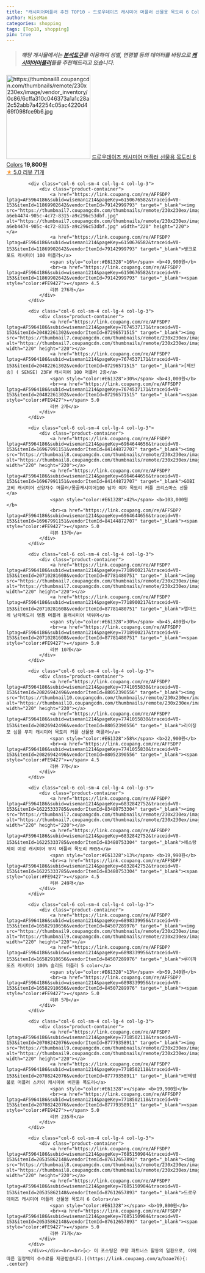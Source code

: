```yaml
---
title: "캐시미어머플러 추천 TOP10 - 드로우데이즈 캐시미어 머플러 선물용 목도리 6 Colors"
author: WiseMan
categories: shopping
tags: [Top10, shopping]
pin: true
---
```


> ##### 해당 게시물에서는 [**분석도구**](https://itemscout.io/)를 이용하여 **성별**, **연령별** 등의 데이터를 바탕으로 [**캐시미어머플러**](https://link.coupang.com/a/baae76)들을 추천해드리고 있습니다.
<div class="container"><div class="row">
            <div class="col-6 col-sm-4 col-lg-4 col-lg-3">
                <div class="product-container">
                    <a href="https://link.coupang.com/re/AFFSDP?lptag=AF5964186&subid=wiseman1214&pageKey=7685150984&traceid=V0-153&itemId=20535862148&vendorItemId=87612657893" target="_blank"><img src="https://thumbnail8.coupangcdn.com/thumbnails/remote/230x230ex/image/vendor_inventory/0c86/6cffa310c046373a1a1c28a2c52abb7a42254c05ac4220d469f098fce9b6.jpg" alt="https://thumbnail8.coupangcdn.com/thumbnails/remote/230x230ex/image/vendor_inventory/0c86/6cffa310c046373a1a1c28a2c52abb7a42254c05ac4220d469f098fce9b6.jpg" width="220" height="220"></a>
                    <a href="https://link.coupang.com/re/AFFSDP?lptag=AF5964186&subid=wiseman1214&pageKey=7685150984&traceid=V0-153&itemId=20535862148&vendorItemId=87612657893" target="_blank">드로우데이즈 캐시미어 머플러 선물용 목도리 6 Colors</a>
                    <span style="color:#E61328"></span> <b>19,800원</b>
                    <br><a href="https://link.coupang.com/re/AFFSDP?lptag=AF5964186&subid=wiseman1214&pageKey=7685150984&traceid=V0-153&itemId=20535862148&vendorItemId=87612657893" target="_blank"><span style="color:#FE9427">★</span> 5.0
                    리뷰 71개</a>
                </div>
            </div>
            
            <div class="col-6 col-sm-4 col-lg-4 col-lg-3">
                <div class="product-container">
                    <a href="https://link.coupang.com/re/AFFSDP?lptag=AF5964186&subid=wiseman1214&pageKey=6150676582&traceid=V0-153&itemId=11869902642&vendorItemId=79142999793" target="_blank"><img src="https://thumbnail7.coupangcdn.com/thumbnails/remote/230x230ex/image/retail/images/624656789064137-a6eb4474-905c-4c72-8315-a9c296c53dbf.jpg" alt="https://thumbnail7.coupangcdn.com/thumbnails/remote/230x230ex/image/retail/images/624656789064137-a6eb4474-905c-4c72-8315-a9c296c53dbf.jpg" width="220" height="220"></a>
                    <a href="https://link.coupang.com/re/AFFSDP?lptag=AF5964186&subid=wiseman1214&pageKey=6150676582&traceid=V0-153&itemId=11869902642&vendorItemId=79142999793" target="_blank">쌩크로포드 캐시미어 100 머플러</a>
                    <span style="color:#E61328">16%</span> <b>49,900원</b>
                    <br><a href="https://link.coupang.com/re/AFFSDP?lptag=AF5964186&subid=wiseman1214&pageKey=6150676582&traceid=V0-153&itemId=11869902642&vendorItemId=79142999793" target="_blank"><span style="color:#FE9427">★</span> 4.5
                    리뷰 276개</a>
                </div>
            </div>
            
            <div class="col-6 col-sm-4 col-lg-4 col-lg-3">
                <div class="product-container">
                    <a href="https://link.coupang.com/re/AFFSDP?lptag=AF5964186&subid=wiseman1214&pageKey=7674537171&traceid=V0-153&itemId=20482261302&vendorItemId=87296571515" target="_blank"><img src="https://thumbnail7.coupangcdn.com/thumbnails/remote/230x230ex/image/vendor_inventory/ec71/bd421e76333cec605c65ccca5e34adff3d986d8a06fab50f597e22e40300.jpg" alt="https://thumbnail7.coupangcdn.com/thumbnails/remote/230x230ex/image/vendor_inventory/ec71/bd421e76333cec605c65ccca5e34adff3d986d8a06fab50f597e22e40300.jpg" width="220" height="220"></a>
                    <a href="https://link.coupang.com/re/AFFSDP?lptag=AF5964186&subid=wiseman1214&pageKey=7674537171&traceid=V0-153&itemId=20482261302&vendorItemId=87296571515" target="_blank">[제인송] ( SENSE) 23FW 캐시미어 100 머플러 2종</a>
                    <span style="color:#E61328">30%</span> <b>43,000원</b>
                    <br><a href="https://link.coupang.com/re/AFFSDP?lptag=AF5964186&subid=wiseman1214&pageKey=7674537171&traceid=V0-153&itemId=20482261302&vendorItemId=87296571515" target="_blank"><span style="color:#FE9427">★</span> 5.0
                    리뷰 2개</a>
                </div>
            </div>
            
            <div class="col-6 col-sm-4 col-lg-4 col-lg-3">
                <div class="product-container">
                    <a href="https://link.coupang.com/re/AFFSDP?lptag=AF5964186&subid=wiseman1214&pageKey=6964644656&traceid=V0-153&itemId=16967991151&vendorItemId=84144872707" target="_blank"><img src="https://thumbnail8.coupangcdn.com/thumbnails/remote/230x230ex/image/vendor_inventory/27ad/bb40b618178c9a1d78c81124be3eb4a8f41f91adc7b04447ec452344f27c.jpg" alt="https://thumbnail8.coupangcdn.com/thumbnails/remote/230x230ex/image/vendor_inventory/27ad/bb40b618178c9a1d78c81124be3eb4a8f41f91adc7b04447ec452344f27c.jpg" width="220" height="220"></a>
                    <a href="https://link.coupang.com/re/AFFSDP?lptag=AF5964186&subid=wiseman1214&pageKey=6964644656&traceid=V0-153&itemId=16967991151&vendorItemId=84144872707" target="_blank">GOBI 고비 캐시미어 산양자수 머플러/몽골캐시미어100 남자 여자 목도리 커플 크리스마스 선물</a>
                    <span style="color:#E61328">42%</span> <b>103,000원</b>
                    <br><a href="https://link.coupang.com/re/AFFSDP?lptag=AF5964186&subid=wiseman1214&pageKey=6964644656&traceid=V0-153&itemId=16967991151&vendorItemId=84144872707" target="_blank"><span style="color:#FE9427">★</span> 5.0
                    리뷰 13개</a>
                </div>
            </div>
            
            <div class="col-6 col-sm-4 col-lg-4 col-lg-3">
                <div class="product-container">
                    <a href="https://link.coupang.com/re/AFFSDP?lptag=AF5964186&subid=wiseman1214&pageKey=7718900217&traceid=V0-153&itemId=20710281608&vendorItemId=87781480751" target="_blank"><img src="https://thumbnail7.coupangcdn.com/thumbnails/remote/230x230ex/image/vendor_inventory/4754/27ef4c0040811ae137036f09bbcf4009d2da04b9afcdece0cf952116646e.jpg" alt="https://thumbnail7.coupangcdn.com/thumbnails/remote/230x230ex/image/vendor_inventory/4754/27ef4c0040811ae137036f09bbcf4009d2da04b9afcdece0cf952116646e.jpg" width="220" height="220"></a>
                    <a href="https://link.coupang.com/re/AFFSDP?lptag=AF5964186&subid=wiseman1214&pageKey=7718900217&traceid=V0-153&itemId=20710281608&vendorItemId=87781480751" target="_blank">엘마드레 남자목도리 명품 머플러 울캐시미어 넥워머</a>
                    <span style="color:#E61328">30%</span> <b>45,480원</b>
                    <br><a href="https://link.coupang.com/re/AFFSDP?lptag=AF5964186&subid=wiseman1214&pageKey=7718900217&traceid=V0-153&itemId=20710281608&vendorItemId=87781480751" target="_blank"><span style="color:#FE9427">★</span> 5.0
                    리뷰 10개</a>
                </div>
            </div>
            
            <div class="col-6 col-sm-4 col-lg-4 col-lg-3">
                <div class="product-container">
                    <a href="https://link.coupang.com/re/AFFSDP?lptag=AF5964186&subid=wiseman1214&pageKey=7741055830&traceid=V0-153&itemId=20826942496&vendorItemId=88052390556" target="_blank"><img src="https://thumbnail10.coupangcdn.com/thumbnails/remote/230x230ex/image/vendor_inventory/b220/0a55248cafba5a74de6351701b13eb867876ba769fac9911cf983a1e3777.jpg" alt="https://thumbnail10.coupangcdn.com/thumbnails/remote/230x230ex/image/vendor_inventory/b220/0a55248cafba5a74de6351701b13eb867876ba769fac9911cf983a1e3777.jpg" width="220" height="220"></a>
                    <a href="https://link.coupang.com/re/AFFSDP?lptag=AF5964186&subid=wiseman1214&pageKey=7741055830&traceid=V0-153&itemId=20826942496&vendorItemId=88052390556" target="_blank">라이징모 심플 무지 캐시미어 목도리 커플 선물용 머플러</a>
                    <span style="color:#E61328">58%</span> <b>22,900원</b>
                    <br><a href="https://link.coupang.com/re/AFFSDP?lptag=AF5964186&subid=wiseman1214&pageKey=7741055830&traceid=V0-153&itemId=20826942496&vendorItemId=88052390556" target="_blank"><span style="color:#FE9427">★</span> 4.5
                    리뷰 7개</a>
                </div>
            </div>
            
            <div class="col-6 col-sm-4 col-lg-4 col-lg-3">
                <div class="product-container">
                    <a href="https://link.coupang.com/re/AFFSDP?lptag=AF5964186&subid=wiseman1214&pageKey=6832842752&traceid=V0-153&itemId=16225333785&vendorItemId=83480753304" target="_blank"><img src="https://thumbnail7.coupangcdn.com/thumbnails/remote/230x230ex/image/vendor_inventory/32fb/83cc7d306d55adf59d08c70d6632cdc2f72fcf2f1969d8912ed06d2bbc25.jpg" alt="https://thumbnail7.coupangcdn.com/thumbnails/remote/230x230ex/image/vendor_inventory/32fb/83cc7d306d55adf59d08c70d6632cdc2f72fcf2f1969d8912ed06d2bbc25.jpg" width="220" height="220"></a>
                    <a href="https://link.coupang.com/re/AFFSDP?lptag=AF5964186&subid=wiseman1214&pageKey=6832842752&traceid=V0-153&itemId=16225333785&vendorItemId=83480753304" target="_blank">에스랑제이 여성 캐시미어 무지 머플러 목도리 MH55</a>
                    <span style="color:#E61328">13%</span> <b>19,990원</b>
                    <br><a href="https://link.coupang.com/re/AFFSDP?lptag=AF5964186&subid=wiseman1214&pageKey=6832842752&traceid=V0-153&itemId=16225333785&vendorItemId=83480753304" target="_blank"><span style="color:#FE9427">★</span> 4.5
                    리뷰 249개</a>
                </div>
            </div>
            
            <div class="col-6 col-sm-4 col-lg-4 col-lg-3">
                <div class="product-container">
                    <a href="https://link.coupang.com/re/AFFSDP?lptag=AF5964186&subid=wiseman1214&pageKey=6898339956&traceid=V0-153&itemId=16582910656&vendorItemId=84507289976" target="_blank"><img src="https://thumbnail9.coupangcdn.com/thumbnails/remote/230x230ex/image/vendor_inventory/349f/1d075389476e4bb6cc2dd889fa4fcd3d90d44253eddae3f442cfd9711270.jpg" alt="https://thumbnail9.coupangcdn.com/thumbnails/remote/230x230ex/image/vendor_inventory/349f/1d075389476e4bb6cc2dd889fa4fcd3d90d44253eddae3f442cfd9711270.jpg" width="220" height="220"></a>
                    <a href="https://link.coupang.com/re/AFFSDP?lptag=AF5964186&subid=wiseman1214&pageKey=6898339956&traceid=V0-153&itemId=16582910656&vendorItemId=84507289976" target="_blank">루이까또즈 캐시미어 100% 솔리드 머플러 5 color</a>
                    <span style="color:#E61328">13%</span> <b>59,340원</b>
                    <br><a href="https://link.coupang.com/re/AFFSDP?lptag=AF5964186&subid=wiseman1214&pageKey=6898339956&traceid=V0-153&itemId=16582910656&vendorItemId=84507289976" target="_blank"><span style="color:#FE9427">★</span> 5.0
                    리뷰 5개</a>
                </div>
            </div>
            
            <div class="col-6 col-sm-4 col-lg-4 col-lg-3">
                <div class="product-container">
                    <a href="https://link.coupang.com/re/AFFSDP?lptag=AF5964186&subid=wiseman1214&pageKey=7718502118&traceid=V0-153&itemId=20708242076&vendorItemId=87779358911" target="_blank"><img src="https://thumbnail9.coupangcdn.com/thumbnails/remote/230x230ex/image/vendor_inventory/092f/b1958377cfe12ecb4e86e27fe4b1cc4404e2ee5110cc90e4465e09ceb6fb.JPG" alt="https://thumbnail9.coupangcdn.com/thumbnails/remote/230x230ex/image/vendor_inventory/092f/b1958377cfe12ecb4e86e27fe4b1cc4404e2ee5110cc90e4465e09ceb6fb.JPG" width="220" height="220"></a>
                    <a href="https://link.coupang.com/re/AFFSDP?lptag=AF5964186&subid=wiseman1214&pageKey=7718502118&traceid=V0-153&itemId=20708242076&vendorItemId=87779358911" target="_blank">안테암불로 머플러 스카이 캐시미어 버진울 목도리</a>
                    <span style="color:#E61328"></span> <b>19,900원</b>
                    <br><a href="https://link.coupang.com/re/AFFSDP?lptag=AF5964186&subid=wiseman1214&pageKey=7718502118&traceid=V0-153&itemId=20708242076&vendorItemId=87779358911" target="_blank"><span style="color:#FE9427">★</span> 5.0
                    리뷰 235개</a>
                </div>
            </div>
            
            <div class="col-6 col-sm-4 col-lg-4 col-lg-3">
                <div class="product-container">
                    <a href="https://link.coupang.com/re/AFFSDP?lptag=AF5964186&subid=wiseman1214&pageKey=7685150984&traceid=V0-153&itemId=20535862148&vendorItemId=87612657893" target="_blank"><img src="https://thumbnail8.coupangcdn.com/thumbnails/remote/230x230ex/image/vendor_inventory/0c86/6cffa310c046373a1a1c28a2c52abb7a42254c05ac4220d469f098fce9b6.jpg" alt="https://thumbnail8.coupangcdn.com/thumbnails/remote/230x230ex/image/vendor_inventory/0c86/6cffa310c046373a1a1c28a2c52abb7a42254c05ac4220d469f098fce9b6.jpg" width="220" height="220"></a>
                    <a href="https://link.coupang.com/re/AFFSDP?lptag=AF5964186&subid=wiseman1214&pageKey=7685150984&traceid=V0-153&itemId=20535862148&vendorItemId=87612657893" target="_blank">드로우데이즈 캐시미어 머플러 선물용 목도리 6 Colors</a>
                    <span style="color:#E61328"></span> <b>19,800원</b>
                    <br><a href="https://link.coupang.com/re/AFFSDP?lptag=AF5964186&subid=wiseman1214&pageKey=7685150984&traceid=V0-153&itemId=20535862148&vendorItemId=87612657893" target="_blank"><span style="color:#FE9427">★</span> 5.0
                    리뷰 71개</a>
                </div>
            </div>
            </div></div><br><br>[👉 이 포스팅은 쿠팡 파트너스 활동의 일환으로, 이에 따른 일정액의 수수료를 제공받습니다.](https://link.coupang.com/a/baae76){: .center}